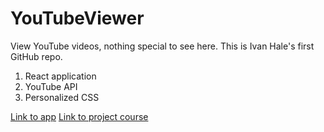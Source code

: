 # YouTubeViewer

View YouTube videos, nothing special to see here. This is Ivan Hale's first GitHub repo.

1. React application
2. YouTube API
3. Personalized CSS

[Link to app](https://ivanmhale.github.io/YouTube-Viewer/)
[Link to project course](https://www.udemy.com/react-redux/learn/v4/overview)

